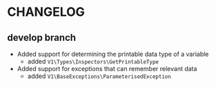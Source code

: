 # CHANGELOG

## develop branch

* Added support for determining the printable data type of a variable
  - added `V1\Types\Inspectors\GetPrintableType`
* Added support for exceptions that can remember relevant data
  - added `V1\BaseExceptions\ParameterisedException`
